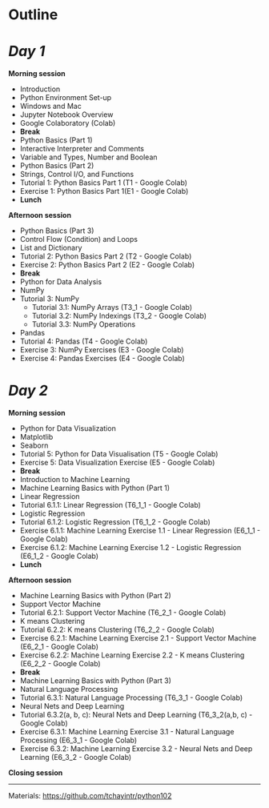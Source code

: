 # **Outline**

# ***Day 1***

**Morning session**
* Introduction
* Python Environment Set-up
 * Windows and Mac
* Jupyter Notebook Overview
* Google Colaboratory (Colab)
* **Break**
* Python Basics (Part 1)
 * Interactive Interpreter and Comments
 * Variable and Types, Number and Boolean
* Python Basics (Part 2) 
 * Strings, Control I/O, and Functions 
* Tutorial 1: Python Basics Part 1 (T1 - Google Colab)
*  Exercise 1: Python Basics Part 1(E1 - Google Colab)
* **Lunch**
 
**Afternoon session**

* Python Basics (Part 3)
 * Control Flow (Condition) and Loops
 * List and Dictionary
*  Tutorial 2: Python Basics Part 2 (T2 - Google Colab)
*  Exercise 2: Python Basics Part 2 (E2 - Google Colab)
* **Break**
* Python for Data Analysis
 * NumPy
 * Tutorial 3: NumPy
    * Tutorial 3.1: NumPy Arrays (T3_1 - Google Colab)
    * Tutorial 3.2: NumPy Indexings (T3_2 - Google Colab)
    * Tutorial 3.3: NumPy Operations
 * Pandas
 * Tutorial 4: Pandas (T4 - Google Colab)
* Exercise 3: NumPy Exercises (E3 - Google Colab)
* Exercise 4: Pandas Exercises (E4 - Google Colab)



# ***Day 2***

**Morning session**
* Python for Data Visualization 
 * Matplotlib 
 * Seaborn
* Tutorial 5: Python for Data Visualisation (T5 - Google Colab)
* Exercise 5: Data Visualization Exercise (E5 - Google Colab)
* **Break**
* Introduction to Machine Learning 
* Machine Learning Basics with Python (Part 1)
 * Linear Regression
 * Tutorial 6.1.1: Linear Regression (T6_1_1 - Google Colab)
 * Logistic Regression
 * Tutorial 6.1.2: Logistic Regression (T6_1_2 - Google Colab)
* Exercise 6.1.1: Machine Learning Exercise 1.1 - Linear Regression (E6_1_1 - Google Colab)
* Exercise 6.1.2: Machine Learning Exercise 1.2 - Logistic Regression (E6_1_2 - Google Colab)
* **Lunch**

 
**Afternoon session**

* Machine Learning Basics with Python (Part 2)
 * Support Vector Machine
 * Tutorial 6.2.1: Support Vector Machine (T6_2_1 - Google Colab)
 * K means Clustering
 * Tutorial 6.2.2: K means Clustering (T6_2_2 - Google Colab)
* Exercise 6.2.1: Machine Learning Exercise 2.1 -  Support Vector Machine (E6_2_1 - Google Colab)
* Exercise 6.2.2: Machine Learning Exercise 2.2 - K means Clustering (E6_2_2 - Google Colab)
* **Break**
* Machine Learning Basics with Python (Part 3)
 * Natural Language Processing
 * Tutorial 6.3.1: Natural Language Processing (T6_3_1 - Google Colab)
 * Neural Nets and Deep Learning
 * Tutorial 6.3.2(a, b, c): Neural Nets and Deep Learning (T6_3_2(a,b, c) - Google Colab)
* Exercise 6.3.1: Machine Learning Exercise 3.1 - Natural Language Processing (E6_3_1 - Google Colab)
* Exercise 6.3.2: Machine Learning Exercise 3.2 - Neural Nets and Deep Learning (E6_3_2 - Google Colab)

**Closing session**

---

Materials: https://github.com/tchayintr/python102